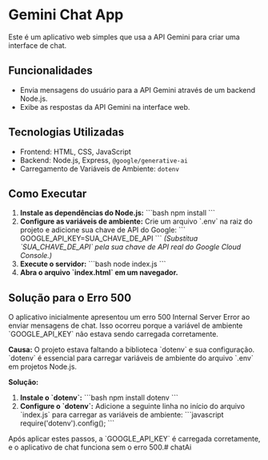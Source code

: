 # Gemini Chat App

Este é um aplicativo web simples que usa a API Gemini para criar uma interface de chat.

## Funcionalidades

* Envia mensagens do usuário para a API Gemini através de um backend Node.js.
* Exibe as respostas da API Gemini na interface web.

## Tecnologias Utilizadas

* Frontend: HTML, CSS, JavaScript
* Backend: Node.js, Express, `@google/generative-ai`
* Carregamento de Variáveis de Ambiente: `dotenv`

## Como Executar

1. **Instale as dependências do Node.js:**
   \`\`\`bash
   npm install
   \`\`\`
2. **Configure as variáveis de ambiente:**
   Crie um arquivo \`.env\` na raiz do projeto e adicione sua chave de API do Google:
   \`\`\`
   GOOGLE_API_KEY=SUA_CHAVE_DE_API
   \`\`\`
   *(Substitua \`SUA_CHAVE_DE_API\` pela sua chave de API real do Google Cloud Console.)*
3. **Execute o servidor:**
   \`\`\`bash
   node index.js
   \`\`\`
4. **Abra o arquivo \`index.html\` em um navegador.**

## Solução para o Erro 500

O aplicativo inicialmente apresentou um erro 500 Internal Server Error ao enviar mensagens de chat. Isso ocorreu porque a variável de ambiente \`GOOGLE_API_KEY\` não estava sendo carregada corretamente.

**Causa:** O projeto estava faltando a biblioteca \`dotenv\` e sua configuração. \`dotenv\` é essencial para carregar variáveis de ambiente do arquivo \`.env\` em projetos Node.js.

**Solução:**
1. **Instale o \`dotenv\`:**
   \`\`\`bash
   npm install dotenv
   \`\`\`
2. **Configure o \`dotenv\`:**
   Adicione a seguinte linha no início do arquivo \`index.js\` para carregar as variáveis de ambiente:
   \`\`\`javascript
   require('dotenv').config();
   \`\`\`

Após aplicar estes passos, a \`GOOGLE_API_KEY\` é carregada corretamente, e o aplicativo de chat funciona sem o erro 500.# chatAi

